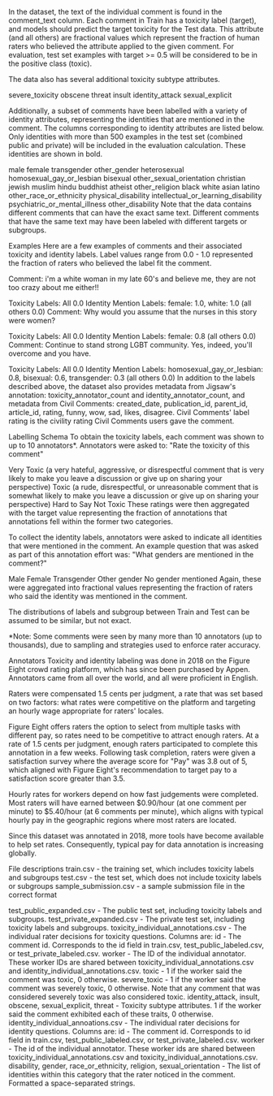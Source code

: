 In the dataset, the text of the individual comment is found in the comment_text column. Each comment in Train has a toxicity label (target), and models should predict the target toxicity for the Test data. This attribute (and all others) are fractional values which represent the fraction of human raters who believed the attribute applied to the given comment. For evaluation, test set examples with target >= 0.5 will be considered to be in the positive class (toxic).

The data also has several additional toxicity subtype attributes.

severe_toxicity
obscene
threat
insult
identity_attack
sexual_explicit

Additionally, a subset of comments have been labelled with a variety of identity attributes, representing the identities that are mentioned in the comment. The columns corresponding to identity attributes are listed below. Only identities with more than 500 examples in the test set (combined public and private) will be included in the evaluation calculation. These identities are shown in bold.

male
female
transgender
other_gender
heterosexual
homosexual_gay_or_lesbian
bisexual
other_sexual_orientation
christian
jewish
muslim
hindu
buddhist
atheist
other_religion
black
white
asian
latino
other_race_or_ethnicity
physical_disability
intellectual_or_learning_disability
psychiatric_or_mental_illness
other_disability
Note that the data contains different comments that can have the exact same text. Different comments that have the same text may have been labeled with different targets or subgroups.

Examples
Here are a few examples of comments and their associated toxicity and identity labels. Label values range from 0.0 - 1.0 represented the fraction of raters who believed the label fit the comment.

Comment: i'm a white woman in my late 60's and believe me, they are not too crazy about me either!!

Toxicity Labels: All 0.0
Identity Mention Labels: female: 1.0, white: 1.0 (all others 0.0)
Comment: Why would you assume that the nurses in this story were women?

Toxicity Labels: All 0.0
Identity Mention Labels: female: 0.8 (all others 0.0)
Comment: Continue to stand strong LGBT community. Yes, indeed, you'll overcome and you have.

Toxicity Labels: All 0.0
Identity Mention Labels: homosexual_gay_or_lesbian: 0.8, bisexual: 0.6, transgender: 0.3 (all others 0.0)
In addition to the labels described above, the dataset also provides metadata from Jigsaw's annotation: toxicity_annotator_count and identity_annotator_count, and metadata from Civil Comments: created_date, publication_id, parent_id, article_id, rating, funny, wow, sad, likes, disagree. Civil Comments' label rating is the civility rating Civil Comments users gave the comment.

Labelling Schema
To obtain the toxicity labels, each comment was shown to up to 10 annotators*. Annotators were asked to: "Rate the toxicity of this comment"

Very Toxic (a very hateful, aggressive, or disrespectful comment that is very likely to make you leave a discussion or give up on sharing your perspective)
Toxic (a rude, disrespectful, or unreasonable comment that is somewhat likely to make you leave a discussion or give up on sharing your perspective)
Hard to Say
Not Toxic
These ratings were then aggregated with the target value representing the fraction of annotations that annotations fell within the former two categories.

To collect the identity labels, annotators were asked to indicate all identities that were mentioned in the comment. An example question that was asked as part of this annotation effort was: "What genders are mentioned in the comment?"

Male
Female
Transgender
Other gender
No gender mentioned
Again, these were aggregated into fractional values representing the fraction of raters who said the identity was mentioned in the comment.

The distributions of labels and subgroup between Train and Test can be assumed to be similar, but not exact.

*Note: Some comments were seen by many more than 10 annotators (up to thousands), due to sampling and strategies used to enforce rater accuracy.

Annotators
Toxicity and identity labeling was done in 2018 on the Figure Eight crowd rating platform, which has since been purchased by Appen. Annotators came from all over the world, and all were proficient in English.

Raters were compensated 1.5 cents per judgment, a rate that was set based on two factors: what rates were competitive on the platform and targeting an hourly wage appropriate for raters' locales.

Figure Eight offers raters the option to select from multiple tasks with different pay, so rates need to be competitive to attract enough raters. At a rate of 1.5 cents per judgment, enough raters participated to complete this annotation in a few weeks. Following task completion, raters were given a satisfaction survey where the average score for "Pay" was 3.8 out of 5, which aligned with Figure Eight's recommendation to target pay to a satisfaction score greater than 3.5.

Hourly rates for workers depend on how fast judgements were completed. Most raters will have earned between $0.90/hour (at one comment per minute) to $5.40/hour (at 6 comments per minute), which aligns with typical hourly pay in the geographic regions where most raters are located.

Since this dataset was annotated in 2018, more tools have become available to help set rates. Consequently, typical pay for data annotation is increasing globally.

File descriptions
train.csv - the training set, which includes toxicity labels and subgroups
test.csv - the test set, which does not include toxicity labels or subgroups
sample_submission.csv - a sample submission file in the correct format


test_public_expanded.csv - The public test set, including toxicity labels and subgroups. 
test_private_expanded.csv - The private test set, including toxicity labels and subgroups.
toxicity_individual_annotations.csv - The individual rater decisions for toxicity questions. Columns are:
id - The comment id. Corresponds to the id field in train.csv, test_public_labeled.csv, or test_private_labeled.csv.
worker - The ID of the individual annotator. These worker IDs are shared between toxicity_individual_annotations.csv and identity_individual_annotations.csv.
toxic - 1 if the worker said the comment was toxic, 0 otherwise.
severe_toxic - 1 if the worker said the comment was severely toxic, 0 otherwise. Note that any comment that was considered severely toxic was also considered toxic.
identity_attack, insult, obscene, sexual_explicit, threat - Toxicity subtype attributes. 1 if the worker said the comment exhibited each of these traits, 0 otherwise.
identity_individual_annoations.csv - The individual rater decisions for identity questions. Columns are:
id - The comment id. Corresponds to id field in train.csv, test_public_labeled.csv, or test_private_labeled.csv.
worker - The id of the individual annotator. These worker ids are shared between toxicity_individual_annotations.csv and toxicity_individual_annotations.csv.
disability, gender, race_or_ethnicity, religion, sexual_orientation - The list of identities within this category that the rater noticed in the comment. Formatted a space-separated strings.
